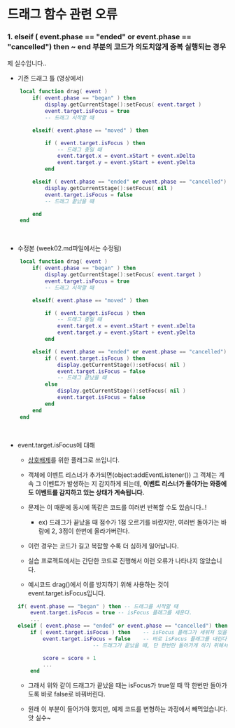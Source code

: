 # 드래그 함수 관련 오류

### 1. elseif ( event.phase == "ended" or event.phase == "cancelled") then ~ end 부분의 코드가 의도치않게 중복 실행되는 경우

제 실수입니다..

* 기존 드래그 틀 (영상에서)
```lua
	local function drag( event )
		if( event.phase == "began" ) then
			display.getCurrentStage():setFocus( event.target )
			event.target.isFocus = true
			-- 드래그 시작할 때

		elseif( event.phase == "moved" ) then

			if ( event.target.isFocus ) then
				-- 드래그 중일 때
				event.target.x = event.xStart + event.xDelta
				event.target.y = event.yStart + event.yDelta
			end

		elseif ( event.phase == "ended" or event.phase == "cancelled") then
			display.getCurrentStage():setFocus( nil )
			event.target.isFocus = false
			-- 드래그 끝났을 때

		end
	end
```

<br>

* 수정본 (week02.md파일에서는 수정됨)  

```lua
	local function drag( event )
		if( event.phase == "began" ) then
			display.getCurrentStage():setFocus( event.target )
			event.target.isFocus = true
			-- 드래그 시작할 때

		elseif( event.phase == "moved" ) then

			if ( event.target.isFocus ) then
				-- 드래그 중일 때
				event.target.x = event.xStart + event.xDelta
				event.target.y = event.yStart + event.yDelta
			end

		elseif ( event.phase == "ended" or event.phase == "cancelled") then
			if ( event.target.isFocus ) then
				display.getCurrentStage():setFocus( nil )
				event.target.isFocus = false
				-- 드래그 끝났을 때
			else
				display.getCurrentStage():setFocus( nil )
				event.target.isFocus = false
			end
		end
	end
```

<br>

* event.target.isFocus에 대해

	- [상호배제](https://velog.io/@woga1999/%EC%83%81%ED%98%B8-%EB%B0%B0%EC%A0%9C%EC%99%80-%EB%8F%99%EA%B8%B0%ED%99%94)를 위한 플래그로 쓰입니다. 
	
	- 객체에 이벤트 리스너가 추가되면(object:addEventListener()) 그 객체는 계속 그 이벤트가 발생하는 지 감지하게 되는데, **이벤트 리스너가 돌아가는 와중에도 이벤트를 감지하고 있는 상태가 계속됩니다.**
	
	- 문제는 이 때문에 동시에 똑같은 코드를 여러번 반복할 수도 있습니다..!
		+ ex) 드래그가 끝났을 때 점수가 1점 오르기를 바랐지만, 여러번 돌아가는 바람에 2, 3점이 한번에 올라가버린다.
		
	- 이런 경우는 코드가 길고 복잡할 수록 더 심하게 일어납니다. 
	
	- 실습 프로젝트에서는 간단한 코드로 진행해서 이런 오류가 나타나지 않았습니다.
	
	- 예시코드 drag()에서 이를 방지하기 위해 사용하는 것이 event.target.isFocus입니다.
	
	```lua
	if( event.phase == "began" ) then -- 드래그를 시작할 때   
		event.target.isFocus = true -- isFocus 플래그를 세운다.
		...
	elseif ( event.phase == "ended" or event.phase == "cancelled") then -- 드래그가 끝났을 때
		if ( event.target.isFocus ) then 	-- isFocus 플래그가 세워져 있을 때,
			event.target.isFocus = false	-- 바로 isFocus 플래그를 내린다.
							-- 드래그가 끝났을 때, 단 한번만 돌아가게 하기 위해서다.
	
			score = score + 1
			...
		end
	```

	- 그래서 위와 같이 드래그가 끝났을 때는 isFocus가 true일 때 딱 한번만 돌아가도록 바로 false로 바꿔버린다.
	
	- 원래 이 부분이 들어가야 했지만, 예제 코드를 변형하는 과정에서 빼먹었습니다. 앗 실수~